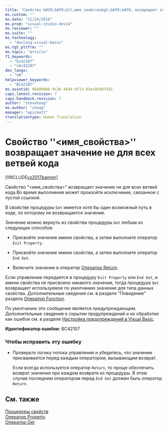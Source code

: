 ```yaml
---
title: "Свойство &#39;&#39;&lt;имя_свойства&gt;&#39;&#39; возвращает значение не для всех ветвей кода | Microsoft Docs"
ms.custom: ""
ms.date: "11/24/2016"
ms.prod: "visual-studio-dev14"
ms.reviewer: ""
ms.suite: ""
ms.technology: 
  - "devlang-visual-basic"
ms.tgt_pltfrm: ""
ms.topic: "article"
f1_keywords: 
  - "bc42107"
  - "vbc42107"
dev_langs: 
  - "VB"
helpviewer_keywords: 
  - "BC42107"
ms.assetid: 06800966-9c3b-4844-9f13-83ac95607d32
caps.latest.revision: 7
caps.handback.revision: 7
author: "stevehoag"
ms.author: "shoag"
manager: "wpickett"
translationtype: Human Translation
---
```

# Свойство &#39;&#39;&lt;имя_свойства&gt;&#39;&#39; возвращает значение не для всех ветвей кода
[!INCLUDE[vs2017banner](../../../csharp/includes/vs2017banner.md)]

Свойство "\<имя\_свойства\>" возвращает значение не для всех ветвей кода.Во время выполнения может произойти исключение, связанное с пустой ссылкой.  
  
 В свойстве процедуры `Get` имеется хотя бы один возможный путь в коде, по которому не возвращается значение.  
  
 Значение можно вернуть из свойства процедуры `Get` любым из следующих способов:  
  
-   Присвойте значение имени свойства, а затем выполните оператор `Exit Property`.  
  
-   Присвойте значение имени свойства, а затем выполните оператор `End Get`.  
  
-   Включите значение в оператор [Оператор Return](../../../visual-basic/language-reference/statements/return-statement.md).  
  
 Если управление передается в процедуру `Exit Property` или `End Get`, и имени свойства не присвоено никакого значения, тогда процедура `Get` возвращает используемое по умолчанию значение для типа данных свойства.  Дополнительные сведения см. в разделе "Поведение" раздела [Оператор Function](../../../visual-basic/language-reference/statements/function-statement.md).  
  
 По умолчанию это сообщение является предупреждающим.  Дополнительные сведения о скрытии предупреждений и их обработке как ошибок см. в разделе [Настройка предупреждений в Visual Basic](/visual-studio/ide/configuring-warnings-in-visual-basic).  
  
 **Идентификатор ошибки:** BC42107  
  
### Чтобы исправить эту ошибку  
  
-   Проверьте логику потока управления и убедитесь, что значение присваивается перед каждым оператором, вызывающим возврат.  
  
     Если всегда используется оператор `Return`, то проще обеспечить возврат значения при каждом возврате из процедуры.  В этом случае последним оператором перед `End Get` должен быть оператор `Return`.  
  
## См. также  
 [Процедуры свойств](../../../visual-basic/programming-guide/language-features/procedures/property-procedures.md)   
 [Оператор Property](../../../visual-basic/language-reference/statements/property-statement.md)   
 [Оператор Get](../../../visual-basic/language-reference/statements/get-statement.md)